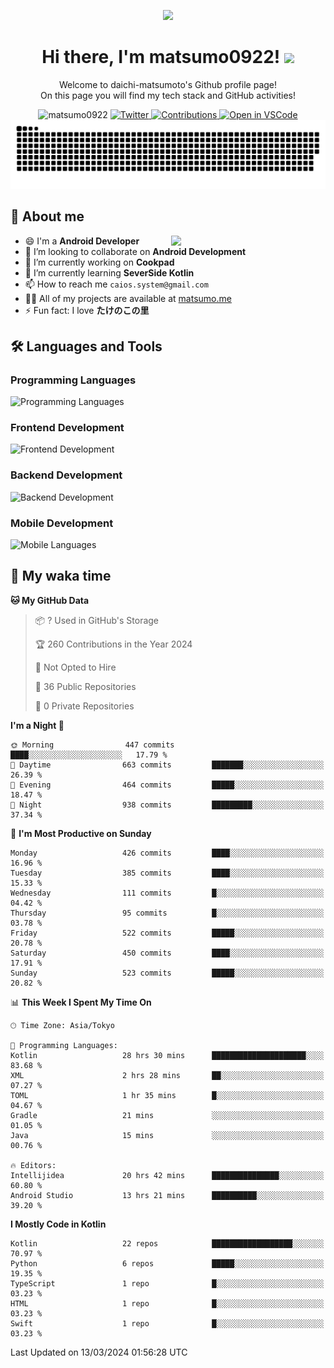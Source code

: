 <p align="center"><img src="https://capsule-render.vercel.app/api?type=waving&color=gradient&height=300&section=header&text=Hi%20I%27m%20matsumo&fontSize=90&animation=fadeIn&fontAlignY=38&desc=Welcome%20to%20daichi-matsumoto%27s%20GitHub%20profile%20&descAlignY=55&descAlign=62"></p>

<h1 align="center">Hi there, I'm matsumo0922! <img src="https://media.giphy.com/media/hvRJCLFzcasrR4ia7z/giphy.gif" width="32"></h1>

<p align="center">
Welcome to daichi-matsumoto's Github profile page!<br>
On this page you will find my tech stack and GitHub activities!
</p>

<div align="center">
  <img src="https://komarev.com/ghpvc/?username=matsumo0922&label=Profile%20views&color=ac3726&style=flat" alt="matsumo0922" />
  <a href="https://twitter.com/matsumo0922">
    <img src="https://badgen.net/badge/twitter/@matsumo0922?icon=twitter" alt="Twitter" />
  </a>
  <a href="https://qiita.com/CAIOS">
    <img src="https://badgen.org/img/qiita/CAIOS/contributions?style=flat" alt="Contributions" />
  </a>
  <a href="https://open.vscode.dev/matsumo0922/matsumo0922">
    <img alt="Open in VSCode" src="https://img.shields.io/static/v1?logo=visualstudiocode&label=&message=Open%20in%20Visual%20Studio%20Code&labelColor=2c2c32&color=007acc&logoColor=007acc" />
  </a>
</div>

<picture>
  <source media="(prefers-color-scheme: dark)" srcset="./resources/github-contribution-grid-snake-dark.svg" />
  <source media="(prefers-color-scheme: light)" srcset="./resources/github-contribution-grid-snake-light.svg" />
  <img alt="github-snake" src="./resources/github-contribution-grid-snake-light.svg" />
</picture>

## 📝 About me

<picture>
  <source media="(prefers-color-scheme: dark)" srcset="https://github-readme-stats.vercel.app/api?username=matsumo0922&show_icons=true&locale=en&theme=dark" />
  <source media="(prefers-color-scheme: light)" srcset="https://github-readme-stats.vercel.app/api?username=matsumo0922&show_icons=true&locale=en&theme=default" />
  <img align="right" width="49%" src="https://github-readme-stats.vercel.app/api?username=matsumo0922&show_icons=true&locale=en&theme=default" />
</picture>

- 😄 I'm a **Android Developer**
- 👯 I’m looking to collaborate on **Android Development**
- 🔭 I’m currently working on **Cookpad**
- 🌱 I’m currently learning **SeverSide Kotlin**
- 📫 How to reach me `caios.system@gmail.com`
- 👨‍💻 All of my projects are available at [matsumo.me](matsumo.me)
- ⚡ Fun fact: I love **たけのこの里**

## 🛠️ Languages and Tools

### Programming Languages
![Programming Languages](https://skillicons.dev/icons?i=kotlin,java,c,cpp,ruby,py,md)

### Frontend Development
![Frontend Development](https://skillicons.dev/icons?i=kotlin,next,react,html,css)

### Backend Development
![Backend Development](https://skillicons.dev/icons?i=kotlin,graphql,rails,redis,nodejs)

### Mobile Development
![Mobile Languages](https://skillicons.dev/icons?i=kotlin,ktor)

## 📌 My waka time
<!--START_SECTION:waka-->
**🐱 My GitHub Data** 

> 📦 ? Used in GitHub's Storage 
 > 
> 🏆 260 Contributions in the Year 2024
 > 
> 🚫 Not Opted to Hire
 > 
> 📜 36 Public Repositories 
 > 
> 🔑 0 Private Repositories 
 > 
**I'm a Night 🦉** 

```text
🌞 Morning                447 commits         ████░░░░░░░░░░░░░░░░░░░░░   17.79 % 
🌆 Daytime                663 commits         ███████░░░░░░░░░░░░░░░░░░   26.39 % 
🌃 Evening                464 commits         █████░░░░░░░░░░░░░░░░░░░░   18.47 % 
🌙 Night                  938 commits         █████████░░░░░░░░░░░░░░░░   37.34 % 
```
📅 **I'm Most Productive on Sunday** 

```text
Monday                   426 commits         ████░░░░░░░░░░░░░░░░░░░░░   16.96 % 
Tuesday                  385 commits         ████░░░░░░░░░░░░░░░░░░░░░   15.33 % 
Wednesday                111 commits         █░░░░░░░░░░░░░░░░░░░░░░░░   04.42 % 
Thursday                 95 commits          █░░░░░░░░░░░░░░░░░░░░░░░░   03.78 % 
Friday                   522 commits         █████░░░░░░░░░░░░░░░░░░░░   20.78 % 
Saturday                 450 commits         ████░░░░░░░░░░░░░░░░░░░░░   17.91 % 
Sunday                   523 commits         █████░░░░░░░░░░░░░░░░░░░░   20.82 % 
```


📊 **This Week I Spent My Time On** 

```text
🕑︎ Time Zone: Asia/Tokyo

💬 Programming Languages: 
Kotlin                   28 hrs 30 mins      █████████████████████░░░░   83.68 % 
XML                      2 hrs 28 mins       ██░░░░░░░░░░░░░░░░░░░░░░░   07.27 % 
TOML                     1 hr 35 mins        █░░░░░░░░░░░░░░░░░░░░░░░░   04.67 % 
Gradle                   21 mins             ░░░░░░░░░░░░░░░░░░░░░░░░░   01.05 % 
Java                     15 mins             ░░░░░░░░░░░░░░░░░░░░░░░░░   00.76 % 

🔥 Editors: 
Intellijidea             20 hrs 42 mins      ███████████████░░░░░░░░░░   60.80 % 
Android Studio           13 hrs 21 mins      ██████████░░░░░░░░░░░░░░░   39.20 % 
```

**I Mostly Code in Kotlin** 

```text
Kotlin                   22 repos            ██████████████████░░░░░░░   70.97 % 
Python                   6 repos             █████░░░░░░░░░░░░░░░░░░░░   19.35 % 
TypeScript               1 repo              █░░░░░░░░░░░░░░░░░░░░░░░░   03.23 % 
HTML                     1 repo              █░░░░░░░░░░░░░░░░░░░░░░░░   03.23 % 
Swift                    1 repo              █░░░░░░░░░░░░░░░░░░░░░░░░   03.23 % 
```




 Last Updated on 13/03/2024 01:56:28 UTC
<!--END_SECTION:waka-->
